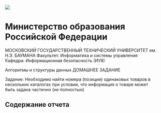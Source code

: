 ![](https://github.com/scorpy2013/Algorithms-and-Data-Structures-HW/blob/main/i.jpg)
# Министерство образования Российской Федерации
МОСКОВСКИЙ ГОСУДАРСТВЕННЫЙ ТЕХНИЧЕСКИЙ УНИВЕРСИТЕТ им. Н.Э. БАУМАНА
Факультет: Информатика и системы управления
Кафедра: Информационная безопасность (ИУ8)

Алгоритмы и структуры данных
ДОМАШНЕЕ ЗАДАНИЕ

Задание: Необходимо найти номера (позиции) одинаковых товаров в нескольких каталогах при условии, что информация о товаре может быть задана частично (не полностью)

## Содержание отчета

